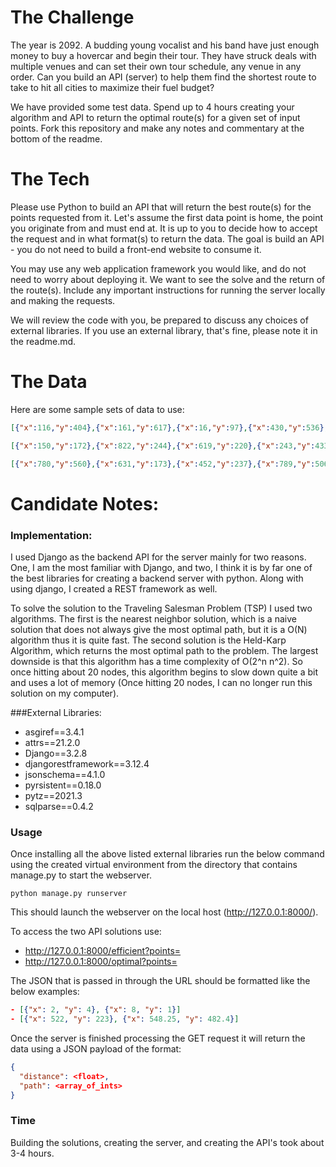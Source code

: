 # The Challenge

The year is 2092. A budding young vocalist and his band have just enough money to buy a hovercar and begin their tour. They have struck deals with multiple venues and can set their own tour schedule, any venue in any order. Can you build an API (server) to help them find the shortest route to take to hit all cities to maximize their fuel budget?

We have provided some test data. Spend up to 4 hours creating your algorithm and API to return the optimal route(s) for a given set of input points. Fork this repository and make any notes and commentary at the bottom of the readme.

# The Tech

Please use Python to build an API that will return the best route(s) for the points requested from it. Let's assume the first data point is home, the point you originate from and must end at. It is up to you to decide how to accept the request and in what format(s) to return the data. The goal is build an API - you do not need to build a front-end website to consume it. 

You may use any web application framework you would like, and do not need to worry about deploying it. We want to see the solve and the return of the route(s). Include any important instructions for running the server locally and making the requests. 

We will review the code with you, be prepared to discuss any choices of external libraries. If you use an external library, that's fine, please note it in the readme.md.

# The Data

Here are some sample sets of data to use:

```json
[{"x":116,"y":404},{"x":161,"y":617},{"x":16,"y":97},{"x":430,"y":536},{"x":601,"y":504},{"x":425,"y":461},{"x":114,"y":544},{"x":127,"y":118},{"x":163,"y":357},{"x":704,"y":104},{"x":864,"y":125},{"x":847,"y":523},{"x":742,"y":170},{"x":204,"y":601},{"x":421,"y":377},{"x":808,"y":49},{"x":860,"y":466},{"x":844,"y":294},{"x":147,"y":213},{"x":550,"y":124},{"x":238,"y":313},{"x":57,"y":572},{"x":664,"y":190},{"x":612,"y":644},{"x":456,"y":154},{"x":120,"y":477},{"x":542,"y":313},{"x":620,"y":29},{"x":245,"y":246},{"x":611,"y":578},{"x":627,"y":373},{"x":534,"y":286},{"x":577,"y":545},{"x":539,"y":340},{"x":794,"y":328},{"x":855,"y":139},{"x":700,"y":47},{"x":275,"y":593},{"x":130,"y":196},{"x":863,"y":35}]

[{"x":150,"y":172},{"x":822,"y":244},{"x":619,"y":220},{"x":243,"y":433},{"x":9,"y":48},{"x":541,"y":402},{"x":540,"y":212},{"x":479,"y":646},{"x":545,"y":90},{"x":811,"y":355},{"x":314,"y":325},{"x":337,"y":487},{"x":675,"y":76},{"x":629,"y":375},{"x":809,"y":105},{"x":269,"y":135},{"x":423,"y":592},{"x":558,"y":288},{"x":622,"y":70},{"x":740,"y":495},{"x":508,"y":79},{"x":40,"y":236},{"x":818,"y":252},{"x":811,"y":480},{"x":458,"y":220},{"x":293,"y":220},{"x":582,"y":275},{"x":188,"y":542},{"x":300,"y":235},{"x":690,"y":649},{"x":166,"y":565},{"x":400,"y":80},{"x":121,"y":498},{"x":603,"y":587},{"x":729,"y":89},{"x":723,"y":23},{"x":171,"y":609},{"x":523,"y":449},{"x":668,"y":102},{"x":328,"y":531},{"x":468,"y":588},{"x":600,"y":239},{"x":312,"y":636},{"x":344,"y":112},{"x":267,"y":184},{"x":292,"y":615},{"x":21,"y":401},{"x":650,"y":266},{"x":535,"y":393},{"x":796,"y":598},{"x":29,"y":412},{"x":528,"y":363},{"x":344,"y":152},{"x":314,"y":35},{"x":138,"y":191},{"x":643,"y":341},{"x":350,"y":423},{"x":319,"y":542},{"x":797,"y":659},{"x":66,"y":296},{"x":761,"y":574},{"x":26,"y":270},{"x":129,"y":509},{"x":24,"y":312},{"x":89,"y":635},{"x":454,"y":34},{"x":717,"y":189},{"x":476,"y":457},{"x":471,"y":212},{"x":74,"y":457},{"x":406,"y":221},{"x":701,"y":313},{"x":719,"y":642},{"x":573,"y":424},{"x":250,"y":231},{"x":748,"y":334},{"x":318,"y":453},{"x":815,"y":92},{"x":198,"y":47},{"x":79,"y":451},{"x":502,"y":582},{"x":471,"y":355},{"x":509,"y":257},{"x":727,"y":290},{"x":476,"y":281},{"x":609,"y":576},{"x":772,"y":72},{"x":263,"y":156},{"x":411,"y":203},{"x":100,"y":254},{"x":29,"y":208},{"x":625,"y":349},{"x":789,"y":163},{"x":300,"y":224},{"x":637,"y":57},{"x":789,"y":153},{"x":429,"y":427},{"x":571,"y":355},{"x":426,"y":348},{"x":620,"y":545},{"x":601,"y":322},{"x":600,"y":441},{"x":519,"y":357},{"x":59,"y":262},{"x":878,"y":621},{"x":712,"y":592},{"x":202,"y":341},{"x":300,"y":41},{"x":87,"y":647},{"x":735,"y":60},{"x":289,"y":110},{"x":126,"y":133},{"x":375,"y":584},{"x":421,"y":469},{"x":775,"y":341},{"x":656,"y":534},{"x":225,"y":634},{"x":520,"y":339},{"x":865,"y":515},{"x":457,"y":378},{"x":293,"y":141},{"x":202,"y":293},{"x":347,"y":423},{"x":186,"y":284},{"x":572,"y":600},{"x":319,"y":412},{"x":685,"y":73},{"x":845,"y":248},{"x":834,"y":339},{"x":391,"y":571},{"x":139,"y":346},{"x":635,"y":352},{"x":401,"y":117},{"x":381,"y":281},{"x":471,"y":552},{"x":793,"y":585},{"x":279,"y":520},{"x":783,"y":520},{"x":374,"y":38},{"x":458,"y":479},{"x":869,"y":15},{"x":626,"y":216},{"x":148,"y":604},{"x":560,"y":109},{"x":342,"y":141},{"x":426,"y":536},{"x":697,"y":414},{"x":283,"y":18},{"x":172,"y":181},{"x":206,"y":227},{"x":763,"y":291},{"x":439,"y":124},{"x":523,"y":388},{"x":338,"y":211},{"x":30,"y":593},{"x":187,"y":498},{"x":126,"y":86},{"x":4,"y":58},{"x":566,"y":329},{"x":524,"y":486},{"x":788,"y":334},{"x":346,"y":194},{"x":506,"y":231},{"x":135,"y":190},{"x":288,"y":406},{"x":200,"y":515},{"x":739,"y":91},{"x":300,"y":439},{"x":725,"y":420},{"x":83,"y":612},{"x":665,"y":336},{"x":848,"y":246},{"x":865,"y":521},{"x":3,"y":406},{"x":187,"y":431},{"x":462,"y":564},{"x":530,"y":648},{"x":708,"y":173},{"x":325,"y":96},{"x":4,"y":480},{"x":530,"y":512},{"x":780,"y":126},{"x":614,"y":610},{"x":359,"y":431},{"x":343,"y":640},{"x":453,"y":182},{"x":648,"y":477},{"x":447,"y":258},{"x":23,"y":465},{"x":455,"y":215},{"x":534,"y":396},{"x":869,"y":337},{"x":511,"y":290},{"x":683,"y":291},{"x":328,"y":370},{"x":160,"y":497},{"x":144,"y":203},{"x":717,"y":222},{"x":31,"y":376},{"x":452,"y":600}]

[{"x":780,"y":560},{"x":631,"y":173},{"x":452,"y":237},{"x":789,"y":506},{"x":308,"y":175},{"x":797,"y":157},{"x":524,"y":583},{"x":241,"y":7},{"x":340,"y":105},{"x":787,"y":19},{"x":168,"y":342},{"x":685,"y":386},{"x":739,"y":195},{"x":408,"y":550},{"x":581,"y":577},{"x":762,"y":406},{"x":14,"y":370},{"x":275,"y":610},{"x":38,"y":484},{"x":699,"y":148},{"x":780,"y":272},{"x":686,"y":611},{"x":42,"y":650},{"x":257,"y":329},{"x":1,"y":260},{"x":432,"y":448},{"x":805,"y":546},{"x":268,"y":472},{"x":174,"y":154},{"x":189,"y":432},{"x":869,"y":653},{"x":371,"y":337},{"x":192,"y":279},{"x":322,"y":118},{"x":842,"y":584},{"x":809,"y":381},{"x":717,"y":250},{"x":77,"y":575},{"x":654,"y":21},{"x":859,"y":146},{"x":534,"y":561},{"x":732,"y":227},{"x":154,"y":371},{"x":263,"y":148},{"x":64,"y":524},{"x":689,"y":553},{"x":316,"y":358},{"x":587,"y":374},{"x":679,"y":125},{"x":234,"y":501},{"x":282,"y":403},{"x":671,"y":107},{"x":703,"y":347},{"x":116,"y":408},{"x":655,"y":593},{"x":120,"y":196},{"x":111,"y":240},{"x":686,"y":271},{"x":237,"y":213},{"x":463,"y":562},{"x":543,"y":240},{"x":832,"y":406},{"x":705,"y":280},{"x":359,"y":252},{"x":494,"y":575},{"x":339,"y":85},{"x":719,"y":115},{"x":709,"y":564},{"x":752,"y":178},{"x":412,"y":599},{"x":207,"y":524},{"x":812,"y":359},{"x":13,"y":500},{"x":635,"y":477},{"x":243,"y":236},{"x":400,"y":381},{"x":639,"y":551},{"x":407,"y":65},{"x":39,"y":619},{"x":508,"y":170},{"x":150,"y":115},{"x":789,"y":353},{"x":64,"y":178},{"x":831,"y":434},{"x":539,"y":83},{"x":671,"y":317},{"x":806,"y":479},{"x":383,"y":335},{"x":405,"y":103},{"x":437,"y":549},{"x":62,"y":590},{"x":589,"y":296},{"x":536,"y":539},{"x":375,"y":541},{"x":659,"y":326},{"x":582,"y":600},{"x":482,"y":73},{"x":229,"y":8},{"x":545,"y":292},{"x":537,"y":174},{"x":704,"y":273},{"x":106,"y":487},{"x":759,"y":575},{"x":460,"y":358},{"x":85,"y":6},{"x":556,"y":112},{"x":347,"y":196},{"x":856,"y":88},{"x":612,"y":395},{"x":459,"y":195},{"x":198,"y":431},{"x":102,"y":14},{"x":750,"y":403},{"x":87,"y":37},{"x":719,"y":146},{"x":353,"y":405},{"x":633,"y":476},{"x":806,"y":313},{"x":529,"y":509},{"x":772,"y":55},{"x":298,"y":527},{"x":546,"y":522},{"x":7,"y":72},{"x":118,"y":337},{"x":377,"y":216},{"x":816,"y":327},{"x":227,"y":167},{"x":715,"y":422},{"x":324,"y":516},{"x":847,"y":170},{"x":752,"y":422},{"x":657,"y":570},{"x":539,"y":450},{"x":285,"y":556},{"x":381,"y":168},{"x":317,"y":251},{"x":303,"y":197},{"x":797,"y":50},{"x":820,"y":193},{"x":739,"y":85},{"x":623,"y":118},{"x":422,"y":73},{"x":696,"y":205},{"x":534,"y":450},{"x":511,"y":263},{"x":648,"y":110},{"x":601,"y":518},{"x":111,"y":627},{"x":771,"y":572},{"x":797,"y":303},{"x":335,"y":332},{"x":344,"y":492},{"x":345,"y":610},{"x":631,"y":340},{"x":863,"y":305},{"x":363,"y":406},{"x":414,"y":14},{"x":591,"y":26},{"x":602,"y":592},{"x":386,"y":273},{"x":687,"y":183},{"x":570,"y":27},{"x":613,"y":645},{"x":58,"y":268},{"x":668,"y":375},{"x":157,"y":349},{"x":634,"y":627},{"x":575,"y":465},{"x":175,"y":460},{"x":843,"y":625},{"x":425,"y":20},{"x":54,"y":411},{"x":459,"y":659},{"x":482,"y":176},{"x":593,"y":296},{"x":854,"y":512},{"x":132,"y":551},{"x":875,"y":577},{"x":774,"y":470},{"x":95,"y":584},{"x":575,"y":614},{"x":767,"y":635},{"x":426,"y":212},{"x":796,"y":38},{"x":33,"y":147},{"x":773,"y":95},{"x":141,"y":640},{"x":831,"y":257},{"x":684,"y":175},{"x":16,"y":534},{"x":399,"y":579},{"x":729,"y":185},{"x":759,"y":217},{"x":88,"y":327},{"x":43,"y":167},{"x":38,"y":161},{"x":331,"y":405},{"x":292,"y":130},{"x":527,"y":658},{"x":57,"y":288},{"x":546,"y":479},{"x":77,"y":118},{"x":810,"y":74},{"x":668,"y":101},{"x":125,"y":570},{"x":734,"y":267},{"x":790,"y":417},{"x":784,"y":204},{"x":242,"y":335},{"x":548,"y":458},{"x":373,"y":189},{"x":88,"y":216},{"x":738,"y":1},{"x":588,"y":384},{"x":600,"y":221},{"x":161,"y":340},{"x":862,"y":400},{"x":717,"y":82},{"x":434,"y":19},{"x":367,"y":476},{"x":373,"y":288},{"x":198,"y":508},{"x":781,"y":516},{"x":410,"y":401},{"x":96,"y":377},{"x":779,"y":653},{"x":319,"y":404},{"x":680,"y":66},{"x":209,"y":381},{"x":664,"y":41},{"x":230,"y":340},{"x":650,"y":499},{"x":524,"y":604},{"x":344,"y":287},{"x":517,"y":351},{"x":4,"y":10},{"x":146,"y":233},{"x":766,"y":185},{"x":154,"y":476},{"x":153,"y":534},{"x":797,"y":278},{"x":686,"y":434},{"x":241,"y":469},{"x":8,"y":550},{"x":292,"y":118},{"x":737,"y":118},{"x":600,"y":610},{"x":134,"y":405},{"x":541,"y":96},{"x":178,"y":53},{"x":283,"y":618},{"x":227,"y":559},{"x":724,"y":264},{"x":93,"y":192},{"x":218,"y":531},{"x":279,"y":395},{"x":635,"y":430},{"x":783,"y":424},{"x":15,"y":34},{"x":106,"y":406},{"x":371,"y":277},{"x":659,"y":222},{"x":29,"y":401},{"x":27,"y":194},{"x":417,"y":657},{"x":548,"y":12},{"x":394,"y":160},{"x":727,"y":410},{"x":217,"y":459},{"x":286,"y":629},{"x":748,"y":105},{"x":679,"y":514},{"x":65,"y":487},{"x":221,"y":160},{"x":42,"y":239},{"x":822,"y":390},{"x":452,"y":291},{"x":561,"y":107},{"x":389,"y":451},{"x":317,"y":94},{"x":34,"y":50},{"x":324,"y":284},{"x":768,"y":531},{"x":678,"y":432},{"x":663,"y":411},{"x":153,"y":27},{"x":287,"y":348},{"x":444,"y":184},{"x":686,"y":482},{"x":129,"y":122},{"x":667,"y":368},{"x":263,"y":78},{"x":109,"y":190},{"x":271,"y":208},{"x":72,"y":346},{"x":582,"y":5},{"x":546,"y":343},{"x":432,"y":305},{"x":805,"y":5},{"x":329,"y":100},{"x":747,"y":304},{"x":255,"y":283},{"x":319,"y":623},{"x":602,"y":145},{"x":818,"y":582},{"x":478,"y":491},{"x":151,"y":451},{"x":628,"y":605},{"x":803,"y":260},{"x":706,"y":636},{"x":192,"y":535},{"x":342,"y":177},{"x":259,"y":599},{"x":365,"y":229},{"x":583,"y":426},{"x":340,"y":562},{"x":405,"y":629},{"x":116,"y":260},{"x":533,"y":479},{"x":411,"y":615},{"x":382,"y":125},{"x":36,"y":272},{"x":863,"y":466},{"x":600,"y":288},{"x":30,"y":648},{"x":335,"y":269},{"x":302,"y":92},{"x":607,"y":98},{"x":522,"y":101},{"x":801,"y":339},{"x":412,"y":189},{"x":776,"y":446},{"x":77,"y":528},{"x":425,"y":547},{"x":535,"y":317},{"x":802,"y":229},{"x":698,"y":534},{"x":109,"y":109},{"x":321,"y":37},{"x":232,"y":115},{"x":168,"y":621},{"x":637,"y":502},{"x":177,"y":156},{"x":66,"y":376},{"x":646,"y":329},{"x":345,"y":290},{"x":861,"y":28},{"x":791,"y":184},{"x":745,"y":244},{"x":90,"y":370},{"x":610,"y":617},{"x":592,"y":452},{"x":410,"y":500},{"x":410,"y":288},{"x":645,"y":239},{"x":278,"y":163},{"x":761,"y":27},{"x":275,"y":33},{"x":185,"y":203},{"x":794,"y":129},{"x":121,"y":421},{"x":505,"y":126},{"x":750,"y":309},{"x":222,"y":518},{"x":276,"y":272},{"x":626,"y":61},{"x":665,"y":320},{"x":379,"y":38},{"x":459,"y":357},{"x":337,"y":450},{"x":307,"y":418},{"x":867,"y":631},{"x":191,"y":272},{"x":55,"y":465},{"x":861,"y":291},{"x":465,"y":101},{"x":792,"y":81},{"x":750,"y":278},{"x":630,"y":488},{"x":382,"y":539},{"x":282,"y":527},{"x":345,"y":575},{"x":24,"y":421},{"x":810,"y":491},{"x":270,"y":356},{"x":22,"y":646},{"x":663,"y":617},{"x":861,"y":452},{"x":879,"y":409},{"x":90,"y":515},{"x":672,"y":416},{"x":331,"y":68},{"x":165,"y":570},{"x":706,"y":384},{"x":760,"y":85},{"x":235,"y":477},{"x":42,"y":451},{"x":442,"y":598},{"x":551,"y":539},{"x":334,"y":419},{"x":417,"y":656},{"x":137,"y":610},{"x":717,"y":505},{"x":56,"y":619},{"x":695,"y":527},{"x":501,"y":514},{"x":796,"y":315},{"x":322,"y":218},{"x":818,"y":215},{"x":2,"y":239},{"x":143,"y":232},{"x":240,"y":38},{"x":165,"y":277},{"x":281,"y":91},{"x":77,"y":297},{"x":477,"y":18},{"x":617,"y":407},{"x":419,"y":170},{"x":876,"y":275},{"x":159,"y":277},{"x":777,"y":104},{"x":857,"y":25},{"x":506,"y":418},{"x":800,"y":170},{"x":121,"y":625},{"x":500,"y":579},{"x":762,"y":294},{"x":428,"y":614},{"x":818,"y":584},{"x":826,"y":101},{"x":513,"y":566},{"x":719,"y":638},{"x":366,"y":121},{"x":2,"y":142},{"x":176,"y":382},{"x":220,"y":280},{"x":141,"y":210},{"x":437,"y":419},{"x":139,"y":84},{"x":581,"y":449},{"x":238,"y":485},{"x":12,"y":139},{"x":140,"y":324},{"x":127,"y":542},{"x":328,"y":314},{"x":207,"y":123},{"x":805,"y":285},{"x":4,"y":566},{"x":603,"y":592},{"x":641,"y":77},{"x":863,"y":498},{"x":201,"y":387},{"x":373,"y":357},{"x":112,"y":322},{"x":867,"y":472},{"x":381,"y":633},{"x":467,"y":234},{"x":134,"y":63},{"x":533,"y":468},{"x":6,"y":185},{"x":574,"y":362},{"x":311,"y":451},{"x":100,"y":572},{"x":318,"y":47},{"x":114,"y":650},{"x":704,"y":641},{"x":375,"y":355},{"x":693,"y":391},{"x":549,"y":154},{"x":355,"y":167},{"x":340,"y":493},{"x":17,"y":98},{"x":331,"y":179},{"x":667,"y":431},{"x":231,"y":460},{"x":335,"y":270},{"x":351,"y":0},{"x":843,"y":449},{"x":785,"y":1},{"x":306,"y":86},{"x":302,"y":496},{"x":790,"y":236},{"x":69,"y":49},{"x":732,"y":160},{"x":515,"y":73},{"x":342,"y":253},{"x":150,"y":579},{"x":126,"y":317},{"x":272,"y":432},{"x":482,"y":301},{"x":607,"y":622},{"x":158,"y":53},{"x":711,"y":480},{"x":652,"y":193},{"x":681,"y":151},{"x":828,"y":359},{"x":563,"y":71},{"x":70,"y":138},{"x":755,"y":192},{"x":636,"y":133}]
```

# Candidate Notes:

### Implementation:

I used Django as the backend API for the server mainly for two reasons. One, I am the most familiar with Django, and 
two, I think it is by far one of the best libraries for creating a backend server with python. Along with using django,
I created a REST framework as well.

To solve the solution to the Traveling Salesman Problem (TSP) I used two algorithms. The first is the nearest neighbor 
solution, which is a naive solution that does not always give the most optimal path, but it is a O(N) algorithm thus it 
is quite fast. The second solution is the Held-Karp Algorithm, which returns the most optimal path to the problem. The 
largest downside is that this algorithm has a time complexity of O(2^n n^2). So once hitting about 20 nodes, this 
algorithm begins to slow down quite a bit and uses a lot of memory (Once hitting 20 nodes, I can no longer run this 
solution on my computer).


###External Libraries:

- asgiref==3.4.1
- attrs==21.2.0
- Django==3.2.8
- djangorestframework==3.12.4
- jsonschema==4.1.0
- pyrsistent==0.18.0
- pytz==2021.3
- sqlparse==0.4.2

### Usage

Once installing all the above listed external libraries run the below command using the created virtual environment from
the directory that contains manage.py to start the webserver.

```console
python manage.py runserver
```

This should launch the webserver on the local host (http://127.0.0.1:8000/).

To access the two API solutions use:
- http://127.0.0.1:8000/efficient?points=<json>
- http://127.0.0.1:8000/optimal?points=<json>

The JSON that is passed in through the URL should be formatted like the below examples:
```json
- [{"x": 2, "y": 4}, {"x": 8, "y": 1}]
- [{"x": 522, "y": 223}, {"x": 548.25, "y": 482.4}]
```

Once the server is finished processing the GET request it will return the data using a JSON payload of the format:
```json
{
  "distance": <float>,
  "path": <array_of_ints>
}
```

### Time

Building the solutions, creating the server, and creating the API's took about 3-4 hours.
